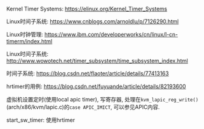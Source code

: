 Kernel Timer Systems: https://elinux.org/Kernel_Timer_Systems

Linux时间子系统: https://www.cnblogs.com/arnoldlu/p/7126290.html

Linux时钟管理: https://www.ibm.com/developerworks/cn/linux/l-cn-timerm/index.html

Linux时间子系统: http://www.wowotech.net/timer_subsystem/time_subsystem_index.html

时间子系统: https://blog.csdn.net/flaoter/article/details/77413163

hrtimer的用例: https://blog.csdn.net/fuyuande/article/details/82193600

虚拟机设置定时(使用local apic timer), 写寄存器, 处理在`kvm_lapic_reg_write()`(arch/x86/kvm/lapic.c)的`case APIC_IMICT`, 可以参见APIC内容.

start_sw_timer: 使用hrtimer